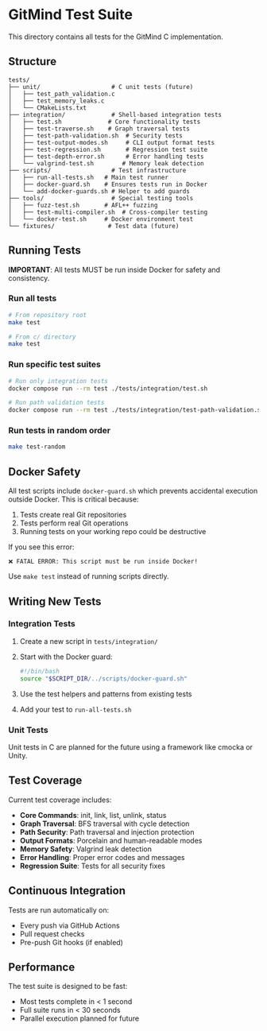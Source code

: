 # GitMind Test Suite

This directory contains all tests for the GitMind C implementation.

## Structure

```
tests/
├── unit/                    # C unit tests (future)
│   ├── test_path_validation.c
│   ├── test_memory_leaks.c
│   └── CMakeLists.txt
├── integration/             # Shell-based integration tests
│   ├── test.sh             # Core functionality tests
│   ├── test-traverse.sh    # Graph traversal tests
│   ├── test-path-validation.sh  # Security tests
│   ├── test-output-modes.sh     # CLI output format tests
│   ├── test-regression.sh       # Regression test suite
│   ├── test-depth-error.sh      # Error handling tests
│   └── valgrind-test.sh        # Memory leak detection
├── scripts/                 # Test infrastructure
│   ├── run-all-tests.sh   # Main test runner
│   ├── docker-guard.sh    # Ensures tests run in Docker
│   └── add-docker-guards.sh # Helper to add guards
├── tools/                   # Special testing tools
│   ├── fuzz-test.sh       # AFL++ fuzzing
│   ├── test-multi-compiler.sh  # Cross-compiler testing
│   └── docker-test.sh     # Docker environment test
└── fixtures/               # Test data (future)
```

## Running Tests

__IMPORTANT__: All tests MUST be run inside Docker for safety and consistency.

### Run all tests

```bash
# From repository root
make test

# From c/ directory
make test
```

### Run specific test suites

```bash
# Run only integration tests
docker compose run --rm test ./tests/integration/test.sh

# Run path validation tests
docker compose run --rm test ./tests/integration/test-path-validation.sh
```

### Run tests in random order

```bash
make test-random
```

## Docker Safety

All test scripts include `docker-guard.sh` which prevents accidental execution outside Docker. This is critical because:

1. Tests create real Git repositories
2. Tests perform real Git operations  
3. Running tests on your working repo could be destructive

If you see this error:

```
❌ FATAL ERROR: This script must be run inside Docker!
```

Use `make test` instead of running scripts directly.

## Writing New Tests

### Integration Tests

1. Create a new script in `tests/integration/`
2. Start with the Docker guard:

   ```bash
   #!/bin/bash
   source "$SCRIPT_DIR/../scripts/docker-guard.sh"
   ```

3. Use the test helpers and patterns from existing tests
4. Add your test to `run-all-tests.sh`

### Unit Tests

Unit tests in C are planned for the future using a framework like cmocka or Unity.

## Test Coverage

Current test coverage includes:

- __Core Commands__: init, link, list, unlink, status
- __Graph Traversal__: BFS traversal with cycle detection
- __Path Security__: Path traversal and injection protection
- __Output Formats__: Porcelain and human-readable modes
- __Memory Safety__: Valgrind leak detection
- __Error Handling__: Proper error codes and messages
- __Regression Suite__: Tests for all security fixes

## Continuous Integration

Tests are run automatically on:

- Every push via GitHub Actions
- Pull request checks
- Pre-push Git hooks (if enabled)

## Performance

The test suite is designed to be fast:

- Most tests complete in < 1 second
- Full suite runs in < 30 seconds
- Parallel execution planned for future
